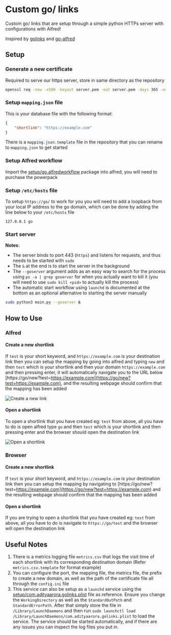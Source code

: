 # Custom go/ links

Custom go/ links that are setup through a simple python HTTPs server with configurations with Alfred!

Inspired by [golinks](https://golinks.io/) and [go-alfred](https://github.com/kswilster/go-alfred)

## Setup

### Generate a new certificate

Required to serve our https server, store in same directory as the repository

```bash
openssl req -new -x509 -keyout server.pem -out server.pem -days 365 -nodes
```

### Setup `mapping.json` file

This is your database file with the following format:
```json
{
    "shortlink": "https://example.com"
}
```

There is a `mapping.json.template` file in the repository that you can rename to `mapping.json` to get started

### Setup Alfred workflow

Import the [setup/go.alfredworkflow](setup/go.alfredworkflow) package into alfred, you will need to purchase the powerpack

### Setup `/etc/hosts` file

To setup `https://go/` to work for you you will need to add a loopback from your local IP address to the go domain, which can be done by adding the line below to your `/etc/hosts` file

```
127.0.0.1 go
```

### Start server

**Notes**:
- The server binds to port 443 (`https`) and listens for requests, and thus needs to be started with `sudo`
- The `&` at the end is to start the server in the background
- The `--goserver` argument adds as an easy way to search for the process using `ps -a | grep goserver` for when you actually want to kill it (you will need to use `sudo kill <pid>` to actually kill the process)
- The automatic start workflow using `launchd` is documented at the bottom as an optional alternative to starting the server manually

```bash
sudo python3 main.py --goserver &
```



## How to Use

### Alfred

#### Create a new shortlink

If `test` is your short keyword, and `https://example.com` is your destination link then you can setup the mapping by going into alfred and typing `new` and then `test` which is your shortlink and then your domain `https://example.com` and then pressing enter, it will automatically navigate you to the URL below [https://go/new?test=https://example.com](https://go/new?test=https://example.com), and the resulting webpage should confirm that the mapping has been added

![Create a new link](https://media4.giphy.com/media/GRLffwcRlCJcNHq4dp/giphy.gif?cid=790b761162c7338f0ff4af917877b80d22d35155a089851b&rid=giphy.gif&ct=g)


#### Open a shortlink

To open a shortlink that you have created eg: `test` from above, all you have to do is open alfred type `go` and then `test` which is your shortlink and then pressing enter and the browser should open the destination link

![Open a shortlink](https://media0.giphy.com/media/eTUTJqQQbjPgebgzY2/giphy.gif?cid=790b7611455a4ad0b712306dd9bd00d5d3feef60fd6f4c28&rid=giphy.gif&ct=g)


### Browser

#### Create a new shortlink

If `test` is your short keyword, and `https://example.com` is your destination link then you can setup the mapping by navigating to [https://go/new?test=https://example.com](https://go/new?test=https://example.com) and the resulting webpage should confirm that the mapping has been added


#### Open a shortlink

If you are trying to open a shortlink that you have created eg: `test` from above, all you have to do is navigate to `https://go/test` and the browser will open the destination link


## Useful Notes

1. There is a metrics logging file `metrics.csv` that logs the visit time of each shortlink with its corresponding destination domain (Refer `metrics.csv.template` for format example)
2. You can configure the port, the mapping file, the metrics file, the prefix to create a new domain, as well as the path of the certificate file all through the `config.ini` file
3. This service can also be setup as a `launchd` service using the [setup/com.adityaarora.golinks.plist](setup/com.adityaarora.golinks.plist) file as reference. Ensure you change the `WorkingDirectory` as well as the `StandardOutPath` and `StandardErrorPath`. After that simply store the file in `/Library/LaunchDaemons` and then run `sudo launchctl load /Library/LaunchDaemons/com.adityaarora.golinks.plist` to load the service. The service should  be started automatically, and if there are any issues you can inspect the log files you put in.